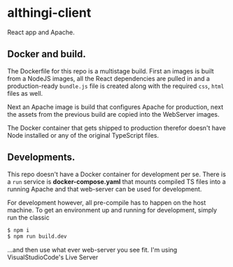 # althingi-client

React app and Apache.

## Docker and build.
The Dockerfile for this repo is a multistage build.
First an images is built from a NodeJS images, all the React dependencies are pulled in and a production-ready `bundle.js` file is created along with the required `css`, `html` files as well.

Next an Apache image is build that configures Apache for production, next the assets from the previous build are copied into the WebServer images.

The Docker container that gets shipped to production therefor doesn't have Node installed or any of the original TypeScript files.

## Developments.
This repo doesn't have a Docker container for development per se. There is a `run` service is **docker-compose.yaml** that mounts compiled TS files into a running Apache and that web-server can be used for development.

For development however, all pre-compile has to happen on the host machine. To get an environment up and running for development, simply run the classic

```sh
$ npm i
$ npm run build.dev
```

...and then use what ever web-server you see fit. I'm using VisualStudioCode's Live Server
